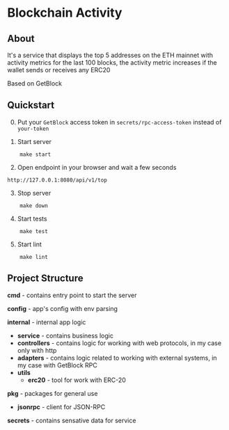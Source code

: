 # Blockchain Activity

## About

It's a service that displays the top 5 addresses on the ETH mainnet with activity metrics for the last 100 blocks, the activity metric increases if the wallet sends or receives any ERC20

Based on GetBlock

## Quickstart

0. Put your `GetBlock` access token in `secrets/rpc-access-token` instead of `your-token`

1. Start server

```
    make start
```

2. Open endpoint in your browser and wait a few seconds

```
http://127.0.0.1:8080/api/v1/top
```

3. Stop server

```
    make down
```

4. Start tests

```
    make test
```

5. Start lint

```
    make lint
```

## Project Structure

**cmd** - contains entry point to start the server

**config** - app's config with env parsing

**internal** - internal app logic

* **service** - contains business logic
* **controllers** - contains logic for working with web protocols, in my case only with http
* **adapters** - contains logic related to working with external systems, in my case with GetBlock RPC
* **utils**
    * **erc20** - tool for work with ERC-20

**pkg** - packages for general use
* **jsonrpc** - client for JSON-RPC

**secrets** - contains sensative data for service